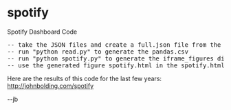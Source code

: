 # spotify
Spotify Dashboard Code

<PRE>
-- take the JSON files and create a full.json file from the inputs
-- run "python read.py" to generate the pandas.csv
-- run "python spotify.py" to generate the iframe_figures directory
-- use the generated figure_spotify.html in the spotify.html file
</PRE>

Here are the results of this code for the last few years:
   http://johnbolding.com/spotify

--jb
